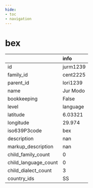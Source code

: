 ```yaml
---
hide:
- toc
- navigation
---
```

# bex
|                      | info     |
|:---------------------|:---------|
| id                   | jurm1239 |
| family_id            | cent2225 |
| parent_id            | lori1239 |
| name                 | Jur Modo |
| bookkeeping          | False    |
| level                | language |
| latitude             | 6.03321  |
| longitude            | 29.974   |
| iso639P3code         | bex      |
| description          | nan      |
| markup_description   | nan      |
| child_family_count   | 0        |
| child_language_count | 0        |
| child_dialect_count  | 3        |
| country_ids          | SS       |